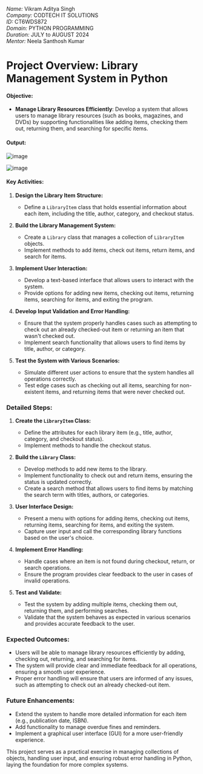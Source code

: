 *Name:* Vikram Aditya Singh  
*Company:* CODTECH IT SOLUTIONS  
*ID:* CT6WDS872  
*Domain:* PYTHON PROGRAMMING  
*Duration:* JULY to AUGUST 2024  
*Mentor:* Neela Santhosh Kumar


# Project Overview: Library Management System in Python

#### **Objective:**
- **Manage Library Resources Efficiently**: Develop a system that allows users to manage library resources (such as books, magazines, and DVDs) by supporting functionalities like adding items, checking them out, returning them, and searching for specific items.


#### Output:
![image](https://github.com/user-attachments/assets/f9bf7b66-6438-4aa6-9709-48a0a16926dc)

![image](https://github.com/user-attachments/assets/a446fd11-830d-4dee-b336-ddfd785920ae)



#### **Key Activities:**

1. **Design the Library Item Structure:**
   - Define a `LibraryItem` class that holds essential information about each item, including the title, author, category, and checkout status.

2. **Build the Library Management System:**
   - Create a `Library` class that manages a collection of `LibraryItem` objects.
   - Implement methods to add items, check out items, return items, and search for items.

3. **Implement User Interaction:**
   - Develop a text-based interface that allows users to interact with the system.
   - Provide options for adding new items, checking out items, returning items, searching for items, and exiting the program.

4. **Develop Input Validation and Error Handling:**
   - Ensure that the system properly handles cases such as attempting to check out an already checked-out item or returning an item that wasn't checked out.
   - Implement search functionality that allows users to find items by title, author, or category.

5. **Test the System with Various Scenarios:**
   - Simulate different user actions to ensure that the system handles all operations correctly.
   - Test edge cases such as checking out all items, searching for non-existent items, and returning items that were never checked out.

### **Detailed Steps:**

1. **Create the `LibraryItem` Class:**
   - Define the attributes for each library item (e.g., title, author, category, and checkout status).
   - Implement methods to handle the checkout status.

2. **Build the `Library` Class:**
   - Develop methods to add new items to the library.
   - Implement functionality to check out and return items, ensuring the status is updated correctly.
   - Create a search method that allows users to find items by matching the search term with titles, authors, or categories.

3. **User Interface Design:**
   - Present a menu with options for adding items, checking out items, returning items, searching for items, and exiting the system.
   - Capture user input and call the corresponding library functions based on the user's choice.

4. **Implement Error Handling:**
   - Handle cases where an item is not found during checkout, return, or search operations.
   - Ensure the program provides clear feedback to the user in cases of invalid operations.

5. **Test and Validate:**
   - Test the system by adding multiple items, checking them out, returning them, and performing searches.
   - Validate that the system behaves as expected in various scenarios and provides accurate feedback to the user.

### **Expected Outcomes:**
- Users will be able to manage library resources efficiently by adding, checking out, returning, and searching for items.
- The system will provide clear and immediate feedback for all operations, ensuring a smooth user experience.
- Proper error handling will ensure that users are informed of any issues, such as attempting to check out an already checked-out item.

### **Future Enhancements:**
- Extend the system to handle more detailed information for each item (e.g., publication date, ISBN).
- Add functionality to manage overdue fines and reminders.
- Implement a graphical user interface (GUI) for a more user-friendly experience.

This project serves as a practical exercise in managing collections of objects, handling user input, and ensuring robust error handling in Python, laying the foundation for more complex systems.

